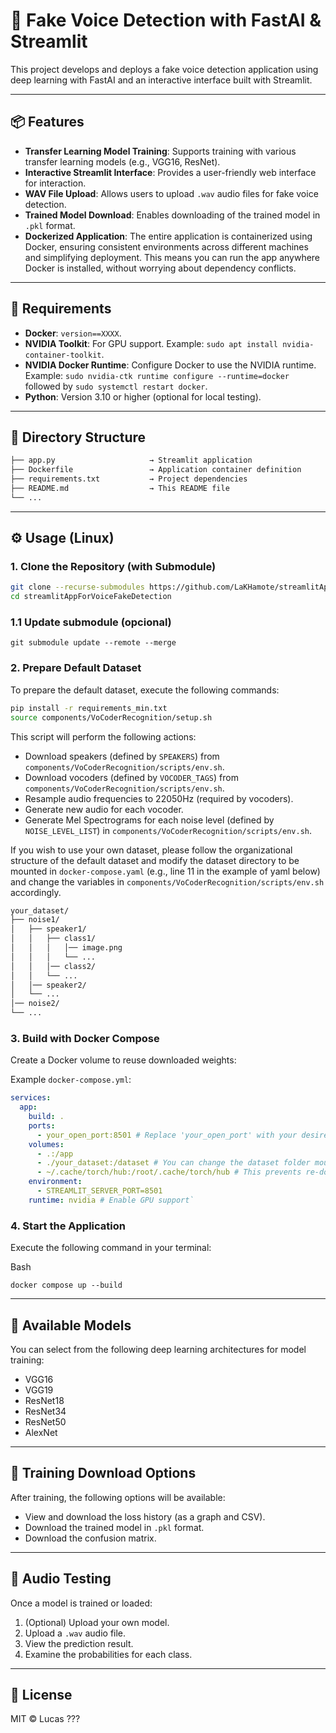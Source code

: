 # 🤖 Fake Voice Detection with FastAI & Streamlit

This project develops and deploys a fake voice detection application using deep learning with FastAI and an interactive interface built with Streamlit.

---

## 📦 Features

- **Transfer Learning Model Training**: Supports training with various transfer learning models (e.g., VGG16, ResNet).
- **Interactive Streamlit Interface**: Provides a user-friendly web interface for interaction.
- **WAV File Upload**: Allows users to upload `.wav` audio files for fake voice detection.
- **Trained Model Download**: Enables downloading of the trained model in `.pkl` format.
- **Dockerized Application**: The entire application is containerized using Docker, ensuring consistent environments across different machines and simplifying deployment. This means you can run the app anywhere Docker is installed, without worrying about dependency conflicts.

---

## 🚀 Requirements

- **Docker**: `version==XXXX`.
- **NVIDIA Toolkit**: For GPU support. Example: `sudo apt install nvidia-container-toolkit`.
- **NVIDIA Docker Runtime**: Configure Docker to use the NVIDIA runtime. Example: `sudo nvidia-ctk runtime configure --runtime=docker` followed by `sudo systemctl restart docker`.
- **Python**: Version 3.10 or higher (optional for local testing).

---

## 📁 Directory Structure

```bash
├── app.py                     → Streamlit application
├── Dockerfile                 → Application container definition
├── requirements.txt           → Project dependencies
├── README.md                  → This README file
└── ...
```

---

## ⚙️ Usage (Linux)

### 1. Clone the Repository (with Submodule)

```bash
git clone --recurse-submodules https://github.com/LaKHamote/streamlitAppForVoiceFakeDetection.git
cd streamlitAppForVoiceFakeDetection
```

### 1.1 Update submodule (opcional)

`git submodule update --remote --merge`

### 2. Prepare Default Dataset

To prepare the default dataset, execute the following commands:

```bash
pip install -r requirements_min.txt
source components/VoCoderRecognition/setup.sh
```


This script will perform the following actions:

- Download speakers (defined by `SPEAKERS`) from `components/VoCoderRecognition/scripts/env.sh`.
- Download vocoders (defined by `VOCODER_TAGS`) from `components/VoCoderRecognition/scripts/env.sh`.
- Resample audio frequencies to 22050Hz (required by vocoders).
- Generate new audio for each vocoder.
- Generate Mel Spectrograms for each noise level (defined by `NOISE_LEVEL_LIST`) in `components/VoCoderRecognition/scripts/env.sh`.

If you wish to use your own dataset, please follow the organizational structure of the default dataset and modify the dataset directory to be mounted in `docker-compose.yaml` (e.g., line 11 in the example of yaml below) and change the variables in `components/VoCoderRecognition/scripts/env.sh` accordingly.

```bash
your_dataset/
├── noise1/
│   ├── speaker1/
│   │   ├── class1/
│   │   │   │── image.png
│   │   │   └── ...
│   │   │── class2/
│   │   └── ...
│   │── speaker2/
│   └── ...
│── noise2/
└── ...
```

### 3. Build with Docker Compose

Create a Docker volume to reuse downloaded weights:

Example `docker-compose.yml`:

```yaml
services:
  app:
    build: .
    ports:
      - your_open_port:8501 # Replace 'your_open_port' with your desired port
    volumes:
      - .:/app
      - ./your_dataset:/dataset # You can change the dataset folder mount path to your desired location with the dataset in the correct format
      - ~/.cache/torch/hub:/root/.cache/torch/hub # This prevents re-downloading weights after training
    environment:
      - STREAMLIT_SERVER_PORT=8501
    runtime: nvidia # Enable GPU support`
```

### 4. Start the Application

Execute the following command in your terminal:

Bash

`docker compose up --build`

---

## 🧠 Available Models

You can select from the following deep learning architectures for model training:

- VGG16
- VGG19
- ResNet18
- ResNet34
- ResNet50
- AlexNet

---

## 💾 Training Download Options

After training, the following options will be available:

- View and download the loss history (as a graph and CSV).
- Download the trained model in `.pkl` format.
- Download the confusion matrix.

---

## 🧪 Audio Testing

Once a model is trained or loaded:

1. (Optional) Upload your own model.
2. Upload a `.wav` audio file.
3. View the prediction result.
4. Examine the probabilities for each class.

---

## 📄 License

MIT © Lucas ???
